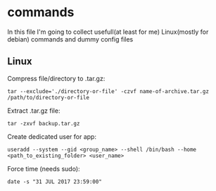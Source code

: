 # commands
 In this file I'm going to collect usefull(at least for me) Linux(mostly for debian) commands and dummy config files
 
## Linux
 Compress file/directory to .tar.gz:
 ```
 tar --exclude='./directory-or-file' -czvf name-of-archive.tar.gz /path/to/directory-or-file
 ```
 Extract .tar.gz file:
 ```
 tar -zxvf backup.tar.gz
 ```

 Create dedicated user for app:
 ```
 useradd --system --gid <group_name> --shell /bin/bash --home <path_to_existing_folder> <user_name>
 ```
 Force time (needs sudo):
 ```
 date -s "31 JUL 2017 23:59:00"
 ```
